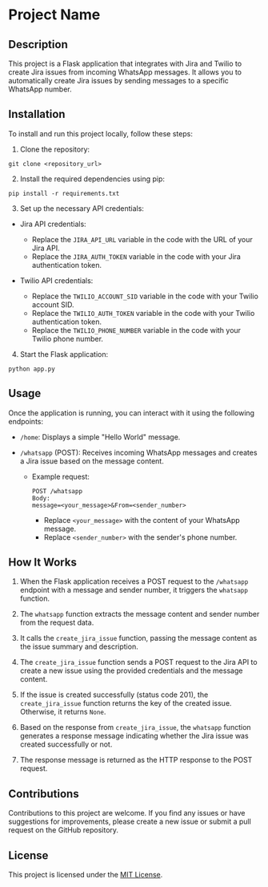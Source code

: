 # Project Name

## Description

This project is a Flask application that integrates with Jira and Twilio to create Jira issues from incoming WhatsApp messages. It allows you to automatically create Jira issues by sending messages to a specific WhatsApp number.

## Installation

To install and run this project locally, follow these steps:

1. Clone the repository:

```shell
git clone <repository_url>
```

2. Install the required dependencies using pip:

```shell
pip install -r requirements.txt
```

3. Set up the necessary API credentials:

- Jira API credentials:
  - Replace the `JIRA_API_URL` variable in the code with the URL of your Jira API.
  - Replace the `JIRA_AUTH_TOKEN` variable in the code with your Jira authentication token.

- Twilio API credentials:
  - Replace the `TWILIO_ACCOUNT_SID` variable in the code with your Twilio account SID.
  - Replace the `TWILIO_AUTH_TOKEN` variable in the code with your Twilio authentication token.
  - Replace the `TWILIO_PHONE_NUMBER` variable in the code with your Twilio phone number.

4. Start the Flask application:

```shell
python app.py
```

## Usage

Once the application is running, you can interact with it using the following endpoints:

- `/home`: Displays a simple "Hello World" message.

- `/whatsapp` (POST): Receives incoming WhatsApp messages and creates a Jira issue based on the message content.
  - Example request:
    ```shell
    POST /whatsapp
    Body:
    message=<your_message>&From=<sender_number>
    ```
    - Replace `<your_message>` with the content of your WhatsApp message.
    - Replace `<sender_number>` with the sender's phone number.

## How It Works

1. When the Flask application receives a POST request to the `/whatsapp` endpoint with a message and sender number, it triggers the `whatsapp` function.

2. The `whatsapp` function extracts the message content and sender number from the request data.

3. It calls the `create_jira_issue` function, passing the message content as the issue summary and description.

4. The `create_jira_issue` function sends a POST request to the Jira API to create a new issue using the provided credentials and the message content.

5. If the issue is created successfully (status code 201), the `create_jira_issue` function returns the key of the created issue. Otherwise, it returns `None`.

6. Based on the response from `create_jira_issue`, the `whatsapp` function generates a response message indicating whether the Jira issue was created successfully or not.

7. The response message is returned as the HTTP response to the POST request.

## Contributions

Contributions to this project are welcome. If you find any issues or have suggestions for improvements, please create a new issue or submit a pull request on the GitHub repository.

## License

This project is licensed under the [MIT License](LICENSE).
